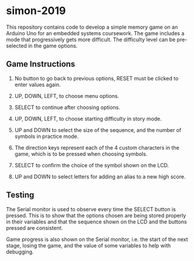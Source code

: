 # simon-2019
This repository contains code to develop a simple memory game on an Arduino Uno for an embedded systems coursework.
The game includes a mode that progressively gets more difficult. The difficulty level can be pre-selected in the game options.


## Game Instructions
1) No button to go back to previous options, RESET must be clicked to enter values again.

2) UP, DOWN, LEFT, to choose menu options.

3) SELECT to continue after choosing options.

4) UP, DOWN, LEFT, to choose starting difficulty in story mode.

5) UP and DOWN to select the size of the sequence, and the number of symbols in practice mode.

6) The direction keys represent each of the 4 custom characters in the game, which is to be pressed when choosing symbols.

7) SELECT to confirm the choice of the symbol shown on the LCD.

8) UP and DOWN to select letters for adding an alias to a new high score.


## Testing
The Serial monitor is used to observe every time the SELECT button is pressed. This is to show that the options chosen are being stored properly in their variables and that the sequence shown on the LCD and the buttons pressed are consistent.

Game progress is also shown on the Serial monitor, i.e. the start of the next stage, losing the game, and the value of some variables to help with debugging.
